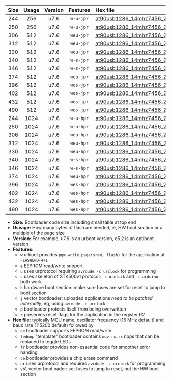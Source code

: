 |Size|Usage|Version|Features|Hex file|
|:-:|:-:|:-:|:-:|:--|
|244|256|u7.6|`w-u-jpr`|[at90usb1286_14mhz7456_230400bps_ur_vbl.hex](https://raw.githubusercontent.com/stefanrueger/urboot/main//at90usb1286_14mhz7456_230400bps_ur_vbl.hex)|
|250|256|u7.6|`w-u-jpr`|[at90usb1286_14mhz7456_230400bps_lednop_ur_vbl.hex](https://raw.githubusercontent.com/stefanrueger/urboot/main//at90usb1286_14mhz7456_230400bps_lednop_ur_vbl.hex)|
|306|512|u7.6|`weu-jpr`|[at90usb1286_14mhz7456_230400bps_ee_ur_vbl.hex](https://raw.githubusercontent.com/stefanrueger/urboot/main//at90usb1286_14mhz7456_230400bps_ee_ur_vbl.hex)|
|312|512|u7.6|`weu-jpr`|[at90usb1286_14mhz7456_230400bps_ee_lednop_ur_vbl.hex](https://raw.githubusercontent.com/stefanrueger/urboot/main//at90usb1286_14mhz7456_230400bps_ee_lednop_ur_vbl.hex)|
|330|512|u7.6|`weu-jpr`|[at90usb1286_14mhz7456_230400bps_ee_lednop_fr_ur_vbl.hex](https://raw.githubusercontent.com/stefanrueger/urboot/main//at90usb1286_14mhz7456_230400bps_ee_lednop_fr_ur_vbl.hex)|
|340|512|u7.6|`w-s-jpr`|[at90usb1286_14mhz7456_230400bps_vbl.hex](https://raw.githubusercontent.com/stefanrueger/urboot/main//at90usb1286_14mhz7456_230400bps_vbl.hex)|
|346|512|u7.6|`w-s-jpr`|[at90usb1286_14mhz7456_230400bps_lednop_vbl.hex](https://raw.githubusercontent.com/stefanrueger/urboot/main//at90usb1286_14mhz7456_230400bps_lednop_vbl.hex)|
|374|512|u7.6|`weu-jpr`|[at90usb1286_14mhz7456_230400bps_ee_lednop_fr_ce_ur_vbl.hex](https://raw.githubusercontent.com/stefanrueger/urboot/main//at90usb1286_14mhz7456_230400bps_ee_lednop_fr_ce_ur_vbl.hex)|
|396|512|u7.6|`wes-jpr`|[at90usb1286_14mhz7456_230400bps_ee_vbl.hex](https://raw.githubusercontent.com/stefanrueger/urboot/main//at90usb1286_14mhz7456_230400bps_ee_vbl.hex)|
|402|512|u7.6|`wes-jpr`|[at90usb1286_14mhz7456_230400bps_ee_lednop_vbl.hex](https://raw.githubusercontent.com/stefanrueger/urboot/main//at90usb1286_14mhz7456_230400bps_ee_lednop_vbl.hex)|
|432|512|u7.6|`wes-jpr`|[at90usb1286_14mhz7456_230400bps_ee_lednop_fr_vbl.hex](https://raw.githubusercontent.com/stefanrueger/urboot/main//at90usb1286_14mhz7456_230400bps_ee_lednop_fr_vbl.hex)|
|490|512|u7.6|`wes-jpr`|[at90usb1286_14mhz7456_230400bps_ee_lednop_fr_ce_vbl.hex](https://raw.githubusercontent.com/stefanrueger/urboot/main//at90usb1286_14mhz7456_230400bps_ee_lednop_fr_ce_vbl.hex)|
|244|1024|u7.6|`w-u-hpr`|[at90usb1286_14mhz7456_230400bps_ur.hex](https://raw.githubusercontent.com/stefanrueger/urboot/main//at90usb1286_14mhz7456_230400bps_ur.hex)|
|250|1024|u7.6|`w-u-hpr`|[at90usb1286_14mhz7456_230400bps_lednop_ur.hex](https://raw.githubusercontent.com/stefanrueger/urboot/main//at90usb1286_14mhz7456_230400bps_lednop_ur.hex)|
|306|1024|u7.6|`weu-hpr`|[at90usb1286_14mhz7456_230400bps_ee_ur.hex](https://raw.githubusercontent.com/stefanrueger/urboot/main//at90usb1286_14mhz7456_230400bps_ee_ur.hex)|
|312|1024|u7.6|`weu-hpr`|[at90usb1286_14mhz7456_230400bps_ee_lednop_ur.hex](https://raw.githubusercontent.com/stefanrueger/urboot/main//at90usb1286_14mhz7456_230400bps_ee_lednop_ur.hex)|
|330|1024|u7.6|`weu-hpr`|[at90usb1286_14mhz7456_230400bps_ee_lednop_fr_ur.hex](https://raw.githubusercontent.com/stefanrueger/urboot/main//at90usb1286_14mhz7456_230400bps_ee_lednop_fr_ur.hex)|
|340|1024|u7.6|`w-s-hpr`|[at90usb1286_14mhz7456_230400bps.hex](https://raw.githubusercontent.com/stefanrueger/urboot/main//at90usb1286_14mhz7456_230400bps.hex)|
|346|1024|u7.6|`w-s-hpr`|[at90usb1286_14mhz7456_230400bps_lednop.hex](https://raw.githubusercontent.com/stefanrueger/urboot/main//at90usb1286_14mhz7456_230400bps_lednop.hex)|
|374|1024|u7.6|`weu-hpr`|[at90usb1286_14mhz7456_230400bps_ee_lednop_fr_ce_ur.hex](https://raw.githubusercontent.com/stefanrueger/urboot/main//at90usb1286_14mhz7456_230400bps_ee_lednop_fr_ce_ur.hex)|
|396|1024|u7.6|`wes-hpr`|[at90usb1286_14mhz7456_230400bps_ee.hex](https://raw.githubusercontent.com/stefanrueger/urboot/main//at90usb1286_14mhz7456_230400bps_ee.hex)|
|402|1024|u7.6|`wes-hpr`|[at90usb1286_14mhz7456_230400bps_ee_lednop.hex](https://raw.githubusercontent.com/stefanrueger/urboot/main//at90usb1286_14mhz7456_230400bps_ee_lednop.hex)|
|432|1024|u7.6|`wes-hpr`|[at90usb1286_14mhz7456_230400bps_ee_lednop_fr.hex](https://raw.githubusercontent.com/stefanrueger/urboot/main//at90usb1286_14mhz7456_230400bps_ee_lednop_fr.hex)|
|490|1024|u7.6|`wes-hpr`|[at90usb1286_14mhz7456_230400bps_ee_lednop_fr_ce.hex](https://raw.githubusercontent.com/stefanrueger/urboot/main//at90usb1286_14mhz7456_230400bps_ee_lednop_fr_ce.hex)|

- **Size:** Bootloader code size including small table at top end
- **Useage:** How many bytes of flash are needed, ie, HW boot section or a multiple of the page size
- **Version:** For example, u7.6 is an urboot version, o5.2 is an optiboot version
- **Features:**
  + `w` urboot provides `pgm_write_page(sram, flash)` for the application at `FLASHEND-4+1`
  + `e` EEPROM read/write support
  + `u` uses urprotocol requiring `avrdude -c urclock` for programming
  + `s` uses skeleton of STK500v1 protocol; `-c urclock` and `-c arduino` both work
  + `h` hardware boot section: make sure fuses are set for reset to jump to boot section
  + `j` vector bootloader: uploaded applications *need to be patched externally*, eg, using `avrdude -c urclock`
  + `p` bootloader protects itself from being overwritten
  + `r` preserves reset flags for the application in the register R2
- **Hex file:** typically MCU name, oscillator frequency (16 MHz default) and baud rate (115200 default) followed by
  + `ee` bootloader supports EEPROM read/write
  + `lednop` "template" bootloader contains `mov rx,rx` nops that can be replaced to toggle LEDs
  + `fr` bootloader provides non-essential code for smoother error handing
  + `ce` bootloader provides a chip erase command
  + `ur` uses urprotocol and requires `avrdude -c urclock` for programming
  + `vbl` vector bootloader: set fuses to jump to reset, not the HW boot section
